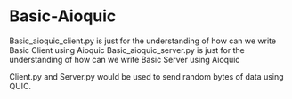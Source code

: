 # Basic-Aioquic
Basic_aioquic_client.py is just for the understanding of how can we write Basic Client using Aioquic
Basic_aioquic_server.py is just for the understanding of how can we write Basic Server using Aioquic

Client.py and Server.py would be used to send random bytes of data using QUIC.
